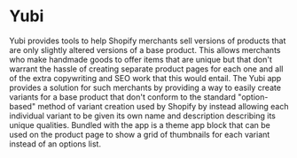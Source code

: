 # Yubi

Yubi provides tools to help Shopify merchants sell versions of products that are only slightly altered versions of a base product. This allows merchants who make handmade goods to offer items that are unique but that don't warrant the hassle of creating separate product pages for each one and all of the extra copywriting and SEO work that this would entail. The Yubi app provides a solution for such merchants by providing a way to easily create variants for a base product that don't conform to the standard "option-based" method of variant creation used by Shopify by instead allowing each individual variant to be given its own name and description describing its unique qualities. Bundled with the app is a theme app block that can be used on the product page to show a grid of thumbnails for each variant instead of an options list.
